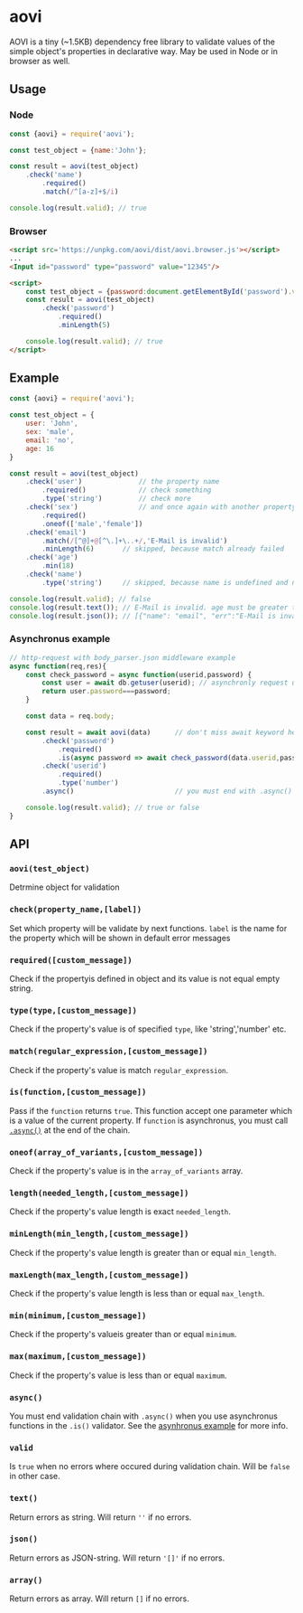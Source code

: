 # aovi

AOVI is a tiny (~1.5KB) dependency free library to validate values of the simple object's properties in declarative way. May be used in Node or in browser as well.

## Usage

### Node
```js
const {aovi} = require('aovi');

const test_object = {name:'John'};

const result = aovi(test_object)
    .check('name')
        .required()
        .match(/^[a-z]+$/i)

console.log(result.valid); // true
```

### Browser
```html
<script src='https://unpkg.com/aovi/dist/aovi.browser.js'></script>
...
<Input id="password" type="password" value="12345"/>

<script>
    const test_object = {password:document.getElementById('password').value};
    const result = aovi(test_object)
        .check('password')
            .required()
            .minLength(5)

    console.log(result.valid); // true
</script>
```


## Example

```js
const {aovi} = require('aovi');

const test_object = {
    user: 'John',
    sex: 'male',
    email: 'no',
    age: 16
}

const result = aovi(test_object)
    .check('user')              // the property name
        .required()             // check something
        .type('string')         // check more
    .check('sex')               // and once again with another property
        .required()
        .oneof(['male','female'])
    .check('email')
        .match(/[^@]+@[^\.]+\..+/,'E-Mail is invalid')
        .minLength(6)       // skipped, because match already failed
    .check('age')
        .min(18)
    .check('name')
        .type('string')     // skipped, because name is undefined and not required     

console.log(result.valid); // false
console.log(result.text()); // E-Mail is invalid. age must be greater than 18.
console.log(result.json()); // [{"name": "email", "err":"E-Mail is invalid"},{"name": "age", "err":"age must be greater than 18"}]
```
### Asynchronus example
```js
// http-request with body_parser.json middleware example
async function(req,res){
    const check_password = async function(userid,password) {
        const user = await db.getuser(userid); // asynchronly request user from db 
        return user.password===password;
    }

    const data = req.body;

    const result = await aovi(data)      // don't miss await keyword here
        .check('password')
            .required()    
            .is(async password => await check_password(data.userid,password)),'Wrong password')
        .check('userid')
            .required()
            .type('number')
        .async()                         // you must end with .async() function

    console.log(result.valid); // true or false
}

```

## API

### `aovi(test_object)`

Detrmine object for validation

### `check(property_name,[label])`

Set which property will be validate by next functions. `label` is the name for the property which will be shown in default error messages

### `required([custom_message])`

Check if the propertyis defined in object and its value is not equal empty string. 

### `type(type,[custom_message])`

Check if the property's value is of specified `type`, like 'string','number' etc. 

### `match(regular_expression,[custom_message])`

Check if the property's value is match `regular_expression`.

### `is(function,[custom_message])`

Pass if the `function` returns `true`. This function accept one parameter which is a value of the current property. If `function` is asynchronus, you must call [`.async()`](#async) at the end of the chain.

### `oneof(array_of_variants,[custom_message])`

Check if the property's value is in the `array_of_variants` array.

### `length(needed_length,[custom_message])`

Check if the property's value length is exact `needed_length`.

### `minLength(min_length,[custom_message])`

Check if the property's value length is greater than or equal `min_length`.

### `maxLength(max_length,[custom_message])`

Check if the property's value length is less than or equal `max_length`.

### `min(minimum,[custom_message])`

Check if the property's valueis greater than or equal `minimum`.

### `max(maximum,[custom_message])`

Check if the property's value is less than or equal `maximum`.

### `async()`

You must end validation chain with `.async()` when you use asynchronus functions in the `.is()` validator. See the [asynhronus example](#asynchronus-example) for more info.

### `valid`

Is `true` when no errors where occured during validation chain. Will be `false` in other case.

### `text()`

Return errors as string. Will return `''` if no errors.

### `json()`

Return errors as JSON-string. Will return `'[]'` if no errors.

### `array()`

Return errors as array. Will return `[]` if no errors.